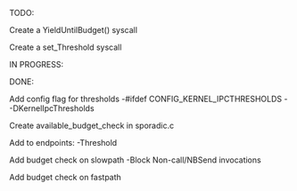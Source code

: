 

TODO:



Create a YieldUntilBudget() syscall



Create a set_Threshold syscall


IN PROGRESS:





DONE:

Add config flag for thresholds
    -#ifdef CONFIG_KERNEL_IPCTHRESHOLDS
    - -DKernelIpcThresholds 

Create available_budget_check in sporadic.c

Add to endpoints:
    -Threshold

Add budget check on slowpath
    -Block Non-call/NBSend invocations

Add budget check on fastpath